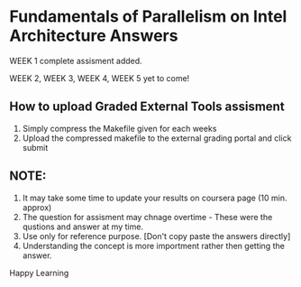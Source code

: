 # Fundamentals of Parallelism on Intel Architecture Answers
      

WEEK 1 complete assisment added.

WEEK 2, WEEK 3, WEEK 4, WEEK 5 yet to come!


## How to upload Graded External Tools assisment

1. Simply compress the Makefile given for each weeks
2. Upload the compressed makefile to the external grading portal and click submit


## NOTE: 

1. It may take some time to update your results on coursera page (10 min. approx) 
2. The question for assisment may chnage overtime - These were the qustions and answer at my time.
3. Use only for reference purpose. [Don't copy paste the answers directly]
4. Understanding the concept is more importment rather then getting the answer.

Happy Learning

